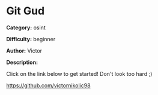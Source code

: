 # Git Gud

**Category:** osint

**Difficulty:** beginner

**Author:** Victor

**Description:**

Click on the link below to get started! Don't look too hard ;) 

https://github.com/victornikolic98
